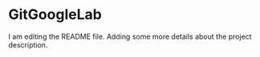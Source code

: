 # GitGoogleLab
I am editing the README file. Adding some more details about the project description.
